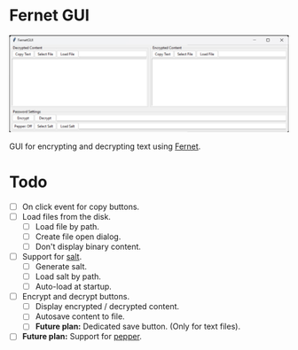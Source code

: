 # Fernet GUI

![Image of the FernetGUI window under Windows 11](docs\demo_image.png)

GUI for encrypting and decrypting text using [Fernet](https://cryptography.io/en/42.0.7/fernet/).

# Todo

- [ ] On click event for copy buttons.
- [ ] Load files from the disk.
    - [ ] Load file by path.
    - [ ] Create file open dialog.
    - [ ] Don't display binary content.
- [ ] Support for [salt](https://en.wikipedia.org/wiki/Salt_(cryptography)).
    - [ ] Generate salt.
    - [ ] Load salt by path.
    - [ ] Auto-load at startup.
- [ ] Encrypt and decrypt buttons.
    - [ ] Display encrypted / decrypted content.
    - [ ] Autosave content to file.
    - [ ] **Future plan:** Dedicated save button. (Only for text files).
- [ ] **Future plan:** Support for [pepper](https://en.wikipedia.org/wiki/Pepper_(cryptography)).